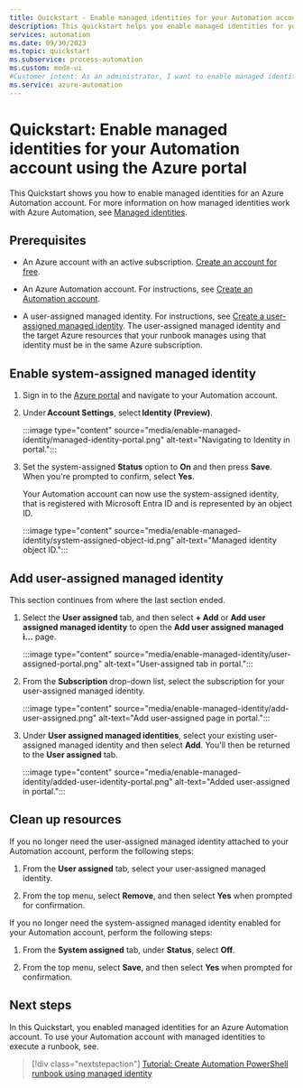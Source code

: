 ```yaml
---
title: Quickstart - Enable managed identities for your Automation account using the Azure portal
description: This quickstart helps you enable managed identities for your Automation account using the Azure portal
services: automation
ms.date: 09/30/2023
ms.topic: quickstart
ms.subservice: process-automation
ms.custom: mode-ui
#Customer intent: As an administrator, I want to enable managed identities for my Automation account so that I can securely access other Azure resources.
ms.service: azure-automation
---
```


# Quickstart: Enable managed identities for your Automation account using the Azure portal

This Quickstart shows you how to enable managed identities for an Azure Automation account. For more information on how managed identities work with Azure Automation, see [Managed identities](../automation-security-overview.md#managed-identities).

## Prerequisites

- An Azure account with an active subscription. [Create an account for free](https://azure.microsoft.com/free/?WT.mc_id=A261C142F).

- An Azure Automation account. For instructions, see [Create an Automation account](./create-azure-automation-account-portal.md).

- A user-assigned managed identity. For instructions, see [Create a user-assigned managed identity](../../active-directory/managed-identities-azure-resources/how-to-manage-ua-identity-portal.md#create-a-user-assigned-managed-identity). The user-assigned managed identity and the target Azure resources that your runbook manages using that identity must be in the same Azure subscription.

## Enable system-assigned managed identity

1. Sign in to the [Azure portal](https://portal.azure.com) and navigate to your Automation account.

1. Under **Account Settings**, select **Identity (Preview)**.

   :::image type="content" source="media/enable-managed-identity/managed-identity-portal.png" alt-text="Navigating to Identity in portal.":::

1. Set the system-assigned **Status** option to **On** and then press **Save**. When you're prompted to confirm, select **Yes**.

   Your Automation account can now use the system-assigned identity, that is registered with Microsoft Entra ID and is represented by an object ID.

   :::image type="content" source="media/enable-managed-identity/system-assigned-object-id.png" alt-text="Managed identity object ID.":::

## Add user-assigned managed identity

This section continues from where the last section ended.

1. Select the **User assigned** tab, and then select **+ Add** or **Add user assigned managed identity** to open the **Add user assigned managed i...** page.

   :::image type="content" source="media/enable-managed-identity/user-assigned-portal.png" alt-text="User-assigned tab in portal.":::

1. From the **Subscription** drop-down list, select the subscription for your user-assigned managed identity.

   :::image type="content" source="media/enable-managed-identity/add-user-assigned.png" alt-text="Add user-assigned page in portal.":::

1. Under **User assigned managed identities**, select your existing user-assigned managed identity and then select **Add**. You'll then be returned to the **User assigned** tab.

   :::image type="content" source="media/enable-managed-identity/added-user-identity-portal.png" alt-text="Added user-assigned in portal.":::

## Clean up resources

If you no longer need the user-assigned managed identity attached to your Automation account, perform the following steps:

1. From the **User assigned** tab, select your user-assigned managed identity.

1. From the top menu, select **Remove**, and then select **Yes** when prompted for confirmation.

If you no longer need the system-assigned managed identity enabled for your Automation account, perform the following steps:

1. From the **System assigned** tab, under **Status**, select **Off**.

1. From the top menu, select **Save**, and then select **Yes** when prompted for confirmation.

## Next steps

In this Quickstart, you enabled managed identities for an Azure Automation account. To use your Automation account with managed identities to execute a runbook, see.

> [!div class="nextstepaction"]
> [Tutorial: Create Automation PowerShell runbook using managed identity](../learn/powershell-runbook-managed-identity.md)
